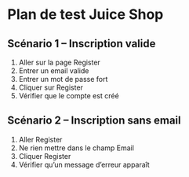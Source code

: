 # Plan de test Juice Shop

## Scénario 1 – Inscription valide

1. Aller sur la page Register
2. Entrer un email valide
3. Entrer un mot de passe fort
4. Cliquer sur Register
5. Vérifier que le compte est créé

## Scénario 2 – Inscription sans email

1. Aller Register
2. Ne rien mettre dans le champ Email
3. Cliquer Register
4. Vérifier qu’un message d’erreur apparaît
